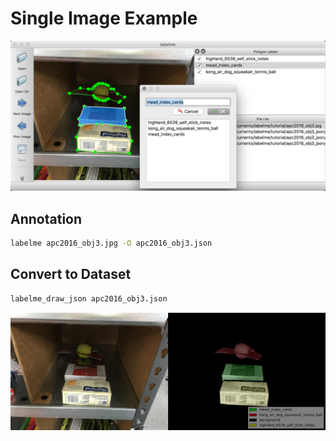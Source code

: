 # Single Image Example

![](.readme/screenshot.jpg)

## Annotation

```bash
labelme apc2016_obj3.jpg -O apc2016_obj3.json
```

## Convert to Dataset

```bash
labelme_draw_json apc2016_obj3.json
```

![](.readme/draw_json.jpg)
